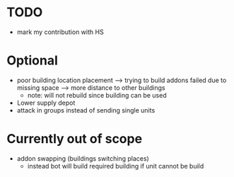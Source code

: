 # TODO


- mark my contribution with HS

# Optional

- poor building location placement --> trying to build addons failed due to missing space --> more distance to other buildings
    - note: will not rebuild since building can be used
- Lower supply depot
- attack in groups instead of sending single units


# Currently out of scope

- addon swapping (buildings switching places)
  - instead bot will build required building if unit cannot be build
